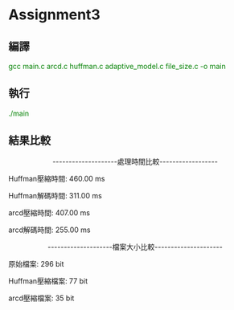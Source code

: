 # Assignment3

## 編譯

<font color=#008000>gcc main.c arcd.c huffman.c adaptive_model.c file_size.c -o main</font>

## 執行

<font color=#008000>./main</font>

## 結果比較

<center>--------------------處理時間比較------------------</center>

 Huffman壓縮時間: 460.00  ms

 Huffman解碼時間: 311.00  ms

 arcd壓縮時間: 407.00  ms

 arcd解碼時間: 255.00  ms


<center>--------------------檔案大小比較---------------------</center>

 原始檔案:  296 bit

 Huffman壓縮檔案: 77 bit

 arcd壓縮檔案: 35 bit